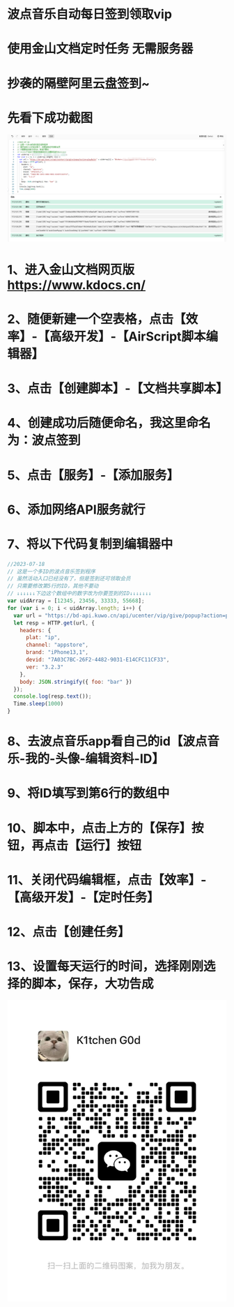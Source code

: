 # 波点音乐自动每日签到领取vip
# 使用金山文档定时任务 无需服务器
# 抄袭的隔壁阿里云盘签到~
# 先看下成功截图
![opensuse-laptop](/1689674432098.png)
# 1、进入金山文档网页版 https://www.kdocs.cn/
# 2、随便新建一个空表格，点击【效率】-【高级开发】-【AirScript脚本编辑器】
# 3、点击【创建脚本】-【文档共享脚本】
# 4、创建成功后随便命名，我这里命名为：波点签到
# 5、点击【服务】-【添加服务】
# 6、添加网络API服务就行
# 7、将以下代码复制到编辑器中
```JavaScript
//2023-07-18
// 这是一个多ID的波点音乐签到程序
// 虽然活动入口已经没有了，但是签到还可领取会员
// 只需要修改第5行的ID，其他不要动
// ↓↓↓↓↓↓下边这个数组中的数字改为你要签到的ID↓↓↓↓↓↓↓
var uidArray = [12345, 23456, 33333, 55668];
for (var i = 0; i < uidArray.length; i++) {
  var url = "https://bd-api.kuwo.cn/api/ucenter/vip/give/popup?action=play&uid=" + uidArray[i] + "&token=137acd3e6d8876020741da2ef35a316b";
  let resp = HTTP.get(url, {
    headers: {
      plat: "ip",
      channel: "appstore",
      brand: "iPhone13,1",
      devid: "7A03C7BC-26F2-4482-9031-E14CFC11CF33",
      ver: "3.2.3"
    },
    body: JSON.stringify({ foo: "bar" })
  });
  console.log(resp.text());
  Time.sleep(1000)
}
```
# 8、去波点音乐app看自己的id【波点音乐-我的-头像-编辑资料-ID】
# 9、将ID填写到第6行的数组中
# 10、脚本中，点击上方的【保存】按钮，再点击【运行】按钮
# 11、关闭代码编辑框，点击【效率】-【高级开发】-【定时任务】
# 12、点击【创建任务】
# 13、设置每天运行的时间，选择刚刚选择的脚本，保存，大功告成
![opensuse-laptop](/aa1dba530c1f056a86971d751d2983a.jpg)
